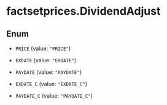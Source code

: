 # factsetprices.DividendAdjust

## Enum


* `PRICE` (value: `"PRICE"`)

* `EXDATE` (value: `"EXDATE"`)

* `PAYDATE` (value: `"PAYDATE"`)

* `EXDATE_C` (value: `"EXDATE_C"`)

* `PAYDATE_C` (value: `"PAYDATE_C"`)


